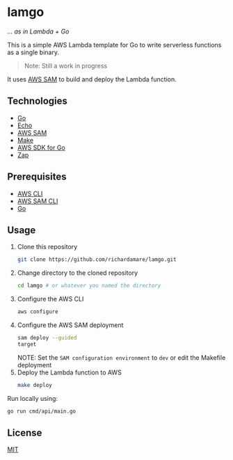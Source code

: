 # lamgo

_... as in Lambda + Go_

This is a simple AWS Lambda template for Go to write serverless functions as a single binary.

> Note: Still a work in progress

It uses [AWS SAM](https://aws.amazon.com/serverless/sam/) to build and deploy the Lambda function.

## Technologies

- [Go](https://golang.org/)
- [Echo](https://echo.labstack.com/)
- [AWS SAM](https://aws.amazon.com/serverless/sam/)
- [Make](https://www.gnu.org/software/make/)
- [AWS SDK for Go](https://aws.amazon.com/sdk-for-go/)
- [Zap](https://github.com/uber-go/zap)

## Prerequisites

- [AWS CLI](https://aws.amazon.com/cli/)
- [AWS SAM CLI](https://docs.aws.amazon.com/serverless-application-model/latest/developerguide/serverless-sam-cli-install.html)
- [Go](https://golang.org/doc/install)

## Usage

1. Clone this repository
    ```bash
    git clone https://github.com/richardamare/lamgo.git
    ```
2. Change directory to the cloned repository
    ```bash
    cd lamgo # or whatever you named the directory
    ```
3. Configure the AWS CLI
    ```bash
    aws configure
    ```
4. Configure the AWS SAM deployment
    ```bash
    sam deploy --guided
    target
    ```
   NOTE: Set the `SAM configuration environment` to `dev` or edit the Makefile deployment
5. Deploy the Lambda function to AWS
    ```bash
    make deploy
    ```

Run locally using:
```bash
go run cmd/api/main.go
```

## License

[MIT](./LICENSE)